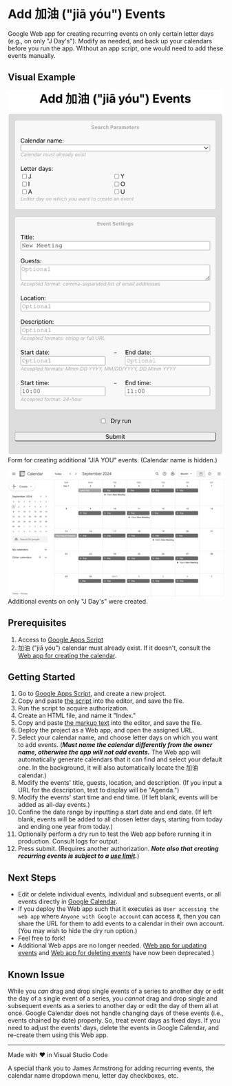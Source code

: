 # Add 加油 ("jiā yóu") Events

Google Web app for creating recurring events on only certain letter days (e.g., on only "J Day's"). Modify as needed, and back up your calendars before you run the app. Without an app script, one would need to add these events manually.

## Visual Example

<img src="screenshots/calendarForm.png" alt="screenshot of calendar form" width="500"><br>Form for creating additional "JIA YOU" events. (Calendar name is hidden.)

<img src="screenshots/calendar.png" alt="screenshot of calendar" width="800"><br>Additional events on only "J Day's" were created.

## Prerequisites

1. Access to [Google Apps Script](https://script.google.com/)
2. 加油 ("jiā yóu") calendar must already exist. If it doesn't, consult the [Web app for creating the calendar](https://github.com/saegl5/jiayou_create_calendar).

## Getting Started

1. Go to [Google Apps Script](https://script.google.com/), and create a new project.
2. Copy and paste [the script](./Code.gs) into the editor, and save the file.
3. Run the script to acquire authorization.
4. Create an HTML file, and name it "Index."
5. Copy and paste [the markup text](./Index.html) into the editor, and save the file.
6. Deploy the project as a Web app, and open the assigned URL.
7. Select your calendar name, and choose letter days on which you want to add events. (**_Must name the calendar differently from the owner name, otherwise the app will not add events._** The Web app will automatically generate calendars that it can find and select your default one. In the background, it will also automatically locate the 加油 calendar.)
8. Modify the events' title, guests, location, and description. (If you input a URL for the description, text to display will be "Agenda.")
9. Modify the events' start time and end time. (If left blank, events will be added as all-day events.)
10. Confine the date range by inputting a start date and end date. (If left blank, events will be added to all chosen letter days, starting from today and ending one year from today.)
11. Optionally perform a dry run to test the Web app before running it in production. Consult logs for output.
12. Press submit. (Requires another authorization. **_Note also that creating recurring events is subject to a [use limit](https://support.google.com/calendar/answer/37115)._**)

## Next Steps

- Edit or delete individual events, individual and subsequent events, or all events directly in [Google Calendar](https://calendar.google.com/calendar/).
- If you deploy the Web app such that it executes as `User accessing the web app` where `Anyone with Google account` can access it, then you can share the URL for them to add events to a calendar in their own account. (You may wish to hide the dry run option.)
- Feel free to fork!
- Additional Web apps are no longer needed. ([Web app for updating events](https://github.com/saegl5/jiayou_update_events) and [Web app for deleting events](https://github.com/saegl5/jiayou_delete_events) have now been deprecated.)

## Known Issue

While you _can_ drag and drop single events of a series to another day or edit the day of a single event of a series, you _cannot_ drag and drop single and subsequent events as a series to another day or edit the day of them all at once. Google Calendar does not handle changing days of these events (i.e., events chained by date) properly. So, treat event days as fixed days. If you need to adjust the events' days, delete the events in Google Calendar, and re-create them using this Web app.

<hr>
Made with &heartsuit; in Visual Studio Code

<br>

A special thank you to James Armstrong for adding recurring events, the calendar name dropdown menu, letter day checkboxes, etc.
